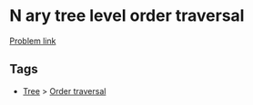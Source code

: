 # N ary tree level order traversal

[Problem link](https://leetcode.com/problems/n-ary-tree-level-order-traversal)

## Tags

* [Tree](/README.md#Tree) > [Order traversal](/README.md#Tree-Order_traversal)
